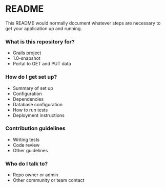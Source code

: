 # README #

This README would normally document whatever steps are necessary to get your application up and running.

### What is this repository for? ###

* Grails project
* 1.0-snapshot
* Portal to GET and PUT data

### How do I get set up? ###

* Summary of set up
* Configuration
* Dependencies
* Database configuration
* How to run tests
* Deployment instructions

### Contribution guidelines ###

* Writing tests
* Code review
* Other guidelines

### Who do I talk to? ###

* Repo owner or admin
* Other community or team contact